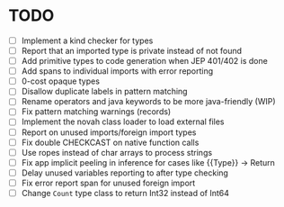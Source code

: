 # TODO

- [ ] Implement a kind checker for types
- [ ] Report that an imported type is private instead of not found
- [ ] Add primitive types to code generation when JEP 401/402 is done
- [ ] Add spans to individual imports with error reporting
- [ ] 0-cost opaque types
- [ ] Disallow duplicate labels in pattern matching
- [ ] Rename operators and java keywords to be more java-friendly (WIP)
- [ ] Fix pattern matching warnings (records)
- [ ] Implement the novah class loader to load external files
- [ ] Report on unused imports/foreign import types
- [ ] Fix double CHECKCAST on native function calls
- [ ] Use ropes instead of char arrays to process strings
- [ ] Fix app implicit peeling in inference for cases like {{Type}} -> Return
- [ ] Delay unused variables reporting to after type checking
- [ ] Fix error report span for unused foreign import
- [ ] Change `Count` type class to return Int32 instead of Int64